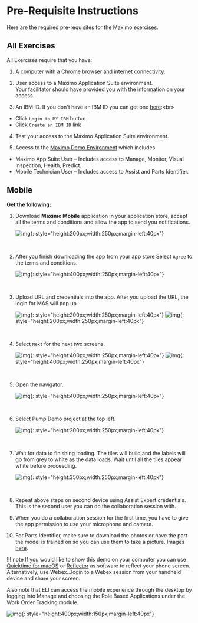 # Pre-Requisite Instructions

Here are the required pre-requisites for the Maximo exercises.

## All Exercises

All Exercises require that you have:

1.  A computer with a Chrome browser and internet connectivity.

2.  User access to a Maximo Application Suite environment.<br>
Your facilitator should have provided you with the information on your access.

3.  An IBM ID.  If you don't have an IBM ID you can get one [here](https://www.ibm.com/account/reg/signup?):<br>
- Click `Login to MY IBM` button<br>
- Click `Create an IBM ID` link

4.  Test your access to the Maximo Application Suite environment.

5.  Access to the  [Maximo Demo Environment](https://gtmdemo.home.masdemoevents.gtm-pat.com/)  which includes
- Maximo App Suite User – Includes access to Manage, Monitor, Visual Inspection, Health, Predict.      
- Mobile Technician User – Includes access to Assist and Parts Identifier. 



## Mobile

<b>Get the following:</b>

1. Download <b>Maximo Mobile</b> application in your application store, accept all the terms and conditions and allow the app to send you notifications.

    ![img](img/assist_ui.png){: style="height:200px;width:250px;margin-left:40px"}

    <br>
2. After you finish downloading the app from your app store Select `Agree` to the terms and conditions.

    ![img](img/terms_conditions.png){: style="height:400px;width:250px;margin-left:40px"}

     <br>
3. Upload URL and credentials into the app. After you upload the URL, the login for MAS will pop up. 

    ![img](img/assist_url.png){: style="height:200px;width:250px;margin-left:40px"}
    ![img](img/assist_login.png){: style="height:200px;width:250px;margin-left:40px"}

     <br>
4. Select `Next` for the next two screens.

    ![img](img/next_1.png){: style="height:400px;width:250px;margin-left:40px"}
    ![img](img/next_2.png){: style="height:400px;width:250px;margin-left:40px"}

     <br>
5. Open the navigator.

    ![img](img/open_nav.png){: style="height:400px;width:250px;margin-left:40px"}

     <br>
6. Select Pump Demo project at the top left.

    ![img](img/assist_pumpproject.png){: style="height:200px;width:250px;margin-left:40px"}

     <br>
7. Wait for data to finishing loading. The tiles will build and the labels will go from grey to white as the data loads.  Wait until all the tiles appear white before proceeding. 

    ![img](img/mobileUItiles.png){: style="height:350px;width:250px;margin-left:40px"}

     <br>
8. Repeat above steps on second device using Assist Expert credentials. This is the second user you can do the collaboration session with.<br>
9. When you do a collaboration session for the first time, you have to give the app permission to use your microphone and camera.<br>
10. For Parts Identifier, make sure to download the photos or have the part the model is trained on so you can use them to take a picture. Images [here](https://ibm.box.com/s/o5pve4eh3y60e8j668h3ssjcfx3u9nqd). 

!!! note
    If you would like to show this demo on your computer you can use [Quicktime for macOS](https://support.apple.com/guide/quicktime-player/welcome/mac) or [Reflector](https://www.airsquirrels.com/reflector) as software to reflect your phone screen. Alternatively, use Webex...login to a Webex session from your handheld device and share your screen.

Also note that ELI can access the mobile experience through the desktop by logging into Manage and choosing the Role Based Applications under the Work Order Tracking module.

![img](img/managemobile.png){: style="height:400px;width:150px;margin-left:40px"}


